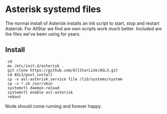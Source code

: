 # Asterisk systemd files
The normal install of Asterisk installs an init script to start, stop and restart Asterisk. For AllStar we find are own scripts work much better. 
Included are the files we've been using for years.

## Install
```
 cd
 mv /etc/init.d/asterisk .
 git clone https://github.com/AllStarLink/ASL3.git
 cd ASL3/post_install
 cp -v asl-asterisk.service file /lib/systems/system
 cp -v *.sh /usr/sbin
 systemctl daemon-reload
 systemctl enable asl-asterisk 
 reboot
```
Node should come running and forever happy.
